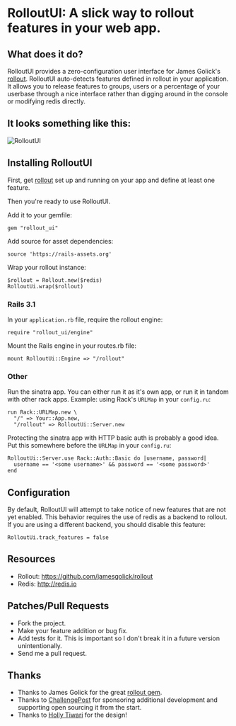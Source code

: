 RolloutUI: A slick way to rollout features in your web app.
==========================================================

What does it do?
----------------

RolloutUI provides a zero-configuration user interface for James Golick's [rollout](https://github.com/jamesgolick/rollout). RolloutUI auto-detects features defined in rollout in your application.
It allows you to release features to groups, users or a percentage of your userbase through a nice interface rather than digging around in the console or modifying redis directly.

It looks something like this:
-----------------------------

![RolloutUI](https://img.skitch.com/20111018-kyqx954fxeny9tbjf6q3n7pymi.jpg)

Installing RolloutUI
--------------------

First, get [rollout](https://github.com/jamesgolick/rollout) set up and running on your app and define at least one feature.

Then you're ready to use RolloutUI.

Add it to your gemfile:

    gem "rollout_ui"

Add source for asset dependencies:

    source 'https://rails-assets.org'

Wrap your rollout instance:

    $rollout = Rollout.new($redis)
    RolloutUi.wrap($rollout)

### Rails 3.1

In your `application.rb` file, require the rollout engine:

    require "rollout_ui/engine"

Mount the Rails engine in your routes.rb file:

    mount RolloutUi::Engine => "/rollout"

### Other

Run the sinatra app.  You can either run it as it's own app, or run it in
tandom with other rack apps.  Example: using Rack's `URLMap` in your `config.ru`:

    run Rack::URLMap.new \
      "/" => Your::App.new,
      "/rollout" => RolloutUi::Server.new

Protecting the sinatra app with HTTP basic auth is probably a good idea.
Put this somewhere before the `URLMap` in your `config.ru`:

    RolloutUi::Server.use Rack::Auth::Basic do |username, password|
      username == '<some username>' && password == '<some password>'
    end

Configuration
-------------

By default, RolloutUI will attempt to take notice of new features that are not
yet enabled. This behavior requires the use of redis as a backend to rollout. If
you are using a different backend, you should disable this feature:

`RolloutUi.track_features = false`

Resources
---------

* Rollout: <https://github.com/jamesgolick/rollout>
* Redis: <http://redis.io>

Patches/Pull Requests
---------------------

* Fork the project.
* Make your feature addition or bug fix.
* Add tests for it. This is important so I don't break it in a
  future version unintentionally.
* Send me a pull request.

Thanks
------
* Thanks to James Golick for the great [rollout gem](https://github.com/jamesgolick/rollout).
* Thanks to [ChallengePost](http://challengepost.com) for sponsoring additional development and
supporting open sourcing it from the start.
* Thanks to [Holly Tiwari](http://holly-smith.com/) for the design!
